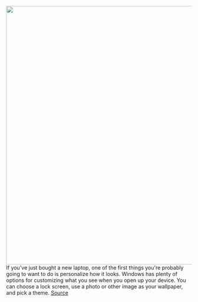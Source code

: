 <img src='https://cdn.vox-cdn.com/thumbor/hCNgw5WUBN9zjBQtSq-EW73eJt8=/0x0:2040x1360/1200x800/filters:focal(857x517:1183x843)/cdn.vox-cdn.com/uploads/chorus_image/image/66831739/awhite_20200304_3921_0048.0.jpg' width='700px' /><br/>
If you've just bought a new laptop, one of the first things you're probably going to want to do is personalize how it looks. Windows has plenty of options for customizing what you see when you open up your device. You can choose a lock screen, use a photo or other image as your wallpaper, and pick a theme.
<a href='https://www.theverge.com/2020/5/22/21259273/windows-10-how-to-customize-display-wallpaper-lock-screen-background'> Source <a/>